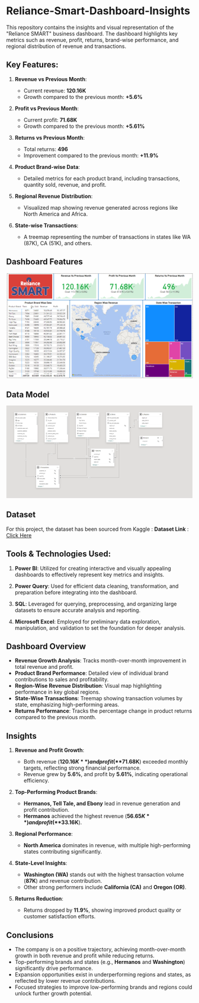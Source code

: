 # Reliance-Smart-Dashboard-Insights
This repository contains the insights and visual representation of the "Reliance SMART" business dashboard. The dashboard highlights key metrics such as revenue, profit, returns, brand-wise performance, and regional distribution of revenue and transactions.



## Key Features:

1. **Revenue vs Previous Month**:
   - Current revenue: **120.16K**
   - Growth compared to the previous month: **+5.6%**

2. **Profit vs Previous Month**:
   - Current profit: **71.68K**
   - Growth compared to the previous month: **+5.61%**

3. **Returns vs Previous Month**:
   - Total returns: **496**
   - Improvement compared to the previous month: **+11.9%**

4. **Product Brand-wise Data**:
   - Detailed metrics for each product brand, including transactions, quantity sold, revenue, and profit.

5. **Regional Revenue Distribution**:
   - Visualized map showing revenue generated across regions like North America and Africa.

6. **State-wise Transactions**:
   - A treemap representing the number of transactions in states like WA (87K), CA (51K), and others.



## Dashboard Features
![Dashboard](https://github.com/Gyanvhi16/Reliance-Smart-Dashboard-Insights/blob/main/Dashboard%20Snapshort.png)



## Data Model
<img src="https://github.com/Gyanvhi16/Reliance-Smart-Dashboard-Insights/blob/main/Data%20Modeling.png"  alt="Data Model Preview" width="1000"/>



## Dataset
 For this project, the dataset has been sourced from Kaggle :
 **Dataset Link** : [Click Here](https://github.com/Gyanvhi16/Reliance-Smart-Dashboard-Insights/tree/main/Dataset)




## Tools & Technologies Used:

1. **Power BI**:
Utilized for creating interactive and visually appealing dashboards to effectively represent key metrics and insights.

2. **Power Query**:
Used for efficient data cleaning, transformation, and preparation before integrating into the dashboard.

3. **SQL**:
Leveraged for querying, preprocessing, and organizing large datasets to ensure accurate analysis and reporting.

4. **Microsoft Excel**:
Employed for preliminary data exploration, manipulation, and validation to set the foundation for deeper analysis.




## Dashboard Overview  

- **Revenue Growth Analysis**: Tracks month-over-month improvement in total revenue and profit.  
- **Product Brand Performance**: Detailed view of individual brand contributions to sales and profitability.  
- **Region-Wise Revenue Distribution**: Visual map highlighting performance in key global regions.  
- **State-Wise Transactions**: Treemap showing transaction volumes by state, emphasizing high-performing areas.  
- **Returns Performance**: Tracks the percentage change in product returns compared to the previous month.  


## Insights  
1. **Revenue and Profit Growth**:  
   - Both revenue (**$120.16K**) and profit (**$71.68K**) exceeded monthly targets, reflecting strong financial performance.  
   - Revenue grew by **5.6%**, and profit by **5.61%**, indicating operational efficiency.  

2. **Top-Performing Product Brands**:  
   - **Hermanos, Tell Tale, and Ebony** lead in revenue generation and profit contribution.  
   - **Hermanos** achieved the highest revenue (**$56.65K**) and profit (**$33.16K**).  

3. **Regional Performance**:  
   - **North America** dominates in revenue, with multiple high-performing states contributing significantly.  

4. **State-Level Insights**:  
   - **Washington (WA)** stands out with the highest transaction volume (**87K**) and revenue contribution.  
   - Other strong performers include **California (CA)** and **Oregon (OR)**.  

5. **Returns Reduction**:  
   - Returns dropped by **11.9%**, showing improved product quality or customer satisfaction efforts.  



## Conclusions 
- The company is on a positive trajectory, achieving month-over-month growth in both revenue and profit while reducing returns.  
- Top-performing brands and states (e.g., **Hermanos** and **Washington**) significantly drive performance.  
- Expansion opportunities exist in underperforming regions and states, as reflected by lower revenue contributions.  
- Focused strategies to improve low-performing brands and regions could unlock further growth potential.  













